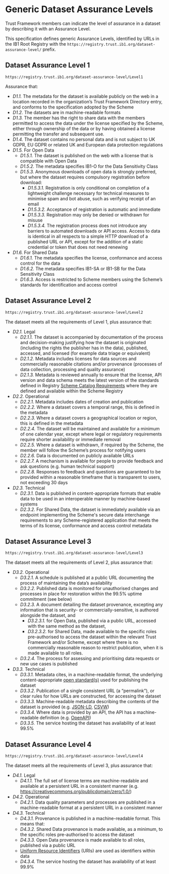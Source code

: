 # Generic Dataset Assurance Levels

Trust Framework members can indicate the level of assurance in a dataset by describing it with an Assurance Level.

This specification defines generic Assurance Levels, identified by URLs in the IB1 Root Registry with the `https://registry.trust.ib1.org/dataset-assurance-level/` prefix.


## Dataset Assurance Level 1

`https://registry.trust.ib1.org/dataset-assurance-level/Level1`

Assurance that:

<div class="list-with-identifiers-following"></div>

 * *D1.1.* The metadata for the dataset is available publicly on the web in a location recorded in the organization’s Trust Framework Directory entry, and conforms to the specification adopted by the Scheme
 * *D1.2.* The datasets are in machine-readable formats
 * *D1.3.* The member has the right to share data with the members permitted to access the data under the license specified by the Scheme, either through ownership of the data or by having obtained a license permitting the transfer and subsequent use.
 * *D1.4.* The dataset contains no personal data and is not subject to UK GDPR, EU GDPR or related UK and European data protection regulations
 * *D1.5.* For Open Data
    * *D1.5.1.* The dataset is published on the web with a license that is compatible with Open Data
    * *D1.5.2.* The metadata specifies IB1-O for the Data Sensitivity Class
    * *D1.5.3.* Anonymous downloads of open data is strongly preferred, but where the dataset requires compulsory registration before download:
        * *D1.5.3.1.* Registration is only conditional on completion of a lightweight challenge necessary for technical measures to minimise spam and bot abuse, such as verifying receipt of an email
        * *D1.5.3.2.* Acceptance of registration is automatic and immediate
        * *D1.5.3.3.* Registration may only be denied or withdrawn for misuse
        * *D1.5.3.4.* The registration process does not introduce any barriers to automated downloads or API access. Access to data is identical in all respects to a simple HTTP download of a published URL or API, except for the addition of a static credential or token that does not need renewing
 * *D1.6.* For Shared Data
    * *D1.6.1.* The metadata specifies the license, conformance and access control for the data
    * *D1.6.2.* The metadata specifies IB1-SA or IB1-SB for the Data Sensitivity Class
    * *D1.6.3.* Access is restricted to Scheme members using the Scheme’s standards for identification and access control

## Dataset Assurance Level 2

`https://registry.trust.ib1.org/dataset-assurance-level/Level2`

The dataset meets all the requirements of Level 1, plus assurance that:

<div class="list-with-identifiers-following"></div>

 * *D2.1.* Legal
    * *D2.1.1.* The dataset is accompanied by documentation of the process and decision-making justifying how the dataset is originated (including the rights the publisher has in the data), published, accessed, and licensed (for example data triage or equivalent)
    * *D2.1.2.* Metadata includes licenses for data sources and commercially reasonable citations and/or provenance (processes of data collection, processing and quality assurance)
    * *D2.1.3.* Metadata is reviewed annually to ensure that the license, API version and data schema meets the latest version of the standards defined in Registry [Scheme Catalog Requirements](../data-catalog-records/1.0.md#scheme-catalog-requirements) where they are defined and available within the Scheme Registry
 * *D2.2.* Operational
    * *D2.2.1.* Metadata includes dates of creation and publication 
    * *D2.2.2.* Where a dataset covers a temporal range, this is defined in the metadata
    * *D2.2.3.* Where a dataset covers a geographical location or region, this is defined in the metadata
    * *D2.2.4.* The dataset will be maintained and available for a minimum of one calendar year, except where legal or regulatory requirements require shorter availability or immediate removal
    * *D2.2.5.* Where a dataset is withdrawn, if required by the Scheme, the member will follow the Scheme’s process for notifying users
    * *D2.2.6.* Data is documented on publicly available URLs
    * *D2.2.7.* A mechanism is available for people to provide feedback and ask questions (e.g. human technical support)
    * *D2.2.8.* Responses to feedback and questions are guaranteed to be provided within a reasonable timeframe that is transparent to users, not exceeding 30 days
 * *D2.3.* Technical
    * *D2.3.1.* Data is published in content-appropriate formats that enable data to be used in an interoperable manner by machine-based systems
    * *D2.3.2.* For Shared Data, the dataset is immediately available via an endpoint implementing the Scheme's secure data interchange requirements to any Scheme-registered application that meets the terms of its license, conformance and access control metadata


## Dataset Assurance Level 3

`https://registry.trust.ib1.org/dataset-assurance-level/Level3`

The dataset meets all the requirements of Level 2, plus assurance that:

<div class="list-with-identifiers-following"></div>

 * *D3.2.* Operational
    * *D3.2.1.* A schedule is published at a public URL documenting the process of maintaining the data’s availability
    * *D3.2.2.* Published data is monitored for unauthorised changes and processes in place for restoration within the 99.5% uptime commitment (see below)
    * *D3.2.3.* A document detailing the dataset provenance, excepting any information that is security- or commercially-sensitive, is authored alongside the dataset, and
        * *D3.2.3.1.* for Open Data, published via a public URL, accessed with the same method as the dataset,
        * *D3.2.3.2.* for Shared Data, made available to the specific roles pre-authorised to access the dataset within the relevant Trust Framework and/or Scheme, except where there is no commercially reasonable reason to restrict publication, when it is made available to all roles.
    * *D3.2.4.* The process for assessing and prioritising data requests or new use cases is published
 * *D3.3.* Technical
    * *D3.3.1.* Metadata cites, in a machine-readable format, the underlying content-appropriate [open standard(s)](https://standards.theodi.org/introduction/what-are-open-standards-for-data/) used for publishing the dataset
    * *D3.3.2.* Publication of a single consistent URL (a “permalink”), or clear rules for how URLs are constructed, for accessing the dataset
    * *D3.3.3.* Machine-readable metadata describing the contents of the dataset is provided (e.g. [JSON-LD](https://json-ld.org/), [CSVW](https://csvw.org/))
    * *D3.3.4.* Where data is provided by an API, the API has a machine-readable definition (e.g. [OpenAPI](https://spec.openapis.org/oas/latest.html))
    * *D3.3.5.* The service hosting the dataset has availability of at least 99.5%


## Dataset Assurance Level 4

`https://registry.trust.ib1.org/dataset-assurance-level/Level4`

The dataset meets all the requirements of Level 3, plus assurance that:

<div class="list-with-identifiers-following"></div>

 * *D4.1.* Legal
    * *D4.1.1.* The full set of license terms are machine-readable and available at a persistent URL in a consistent manner (e.g. https://creativecommons.org/publicdomain/zero/1.0/)
 * *D4.2.* Operational
    * *D4.2.1.* Data quality parameters and processes are published in a machine-readable format at a persistent URL in a consistent manner 
 * *D4.3.* Technical
    * *D4.3.1.* Provenance is published in a machine-readable format. This means that:
    * *D4.3.2.* Shared Data provenance is made available, as a minimum, to the specific roles pre-authorised to access the dataset
    * *D4.3.3.* Open Data provenance is made available to all roles, published via a public URL
    * [Uniform Resource Identifiers](https://en.wikipedia.org/wiki/Uniform_Resource_Identifier) (URIs) are used as identifiers within data
    * *D4.3.4.* The service hosting the dataset has availability of at least 99.9%

